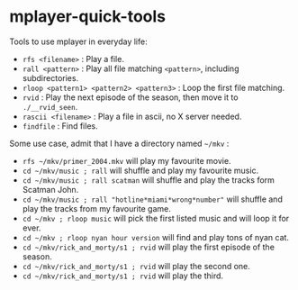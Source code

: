 # mplayer-quick-tools
Tools to use mplayer in everyday life:

 - `rfs <filename>` : Play a file.
 - `rall <pattern>` : Play all file matching `<pattern>`, including subdirectories.
 - `rloop <pattern1> <pattern2> <pattern3>` : Loop the first file matching.
 - `rvid` : Play the next episode of the season, then move it to `./__rvid_seen`.
 - `rascii <filename>` : Play a file in ascii, no X server needed.
 - `findfile` : Find files.

Some use case, admit that I have a directory named `~/mkv` :
 - `rfs ~/mkv/primer_2004.mkv` will play my favourite movie.
 - `cd ~/mkv/music ; rall` will shuffle and play my favourite music.
 - `cd ~/mkv/music ; rall scatman` will shuffle and play the tracks form Scatman John.
 - `cd ~/mkv/music ; rall "hotline*miami*wrong*number"` will shuffle and play the tracks from my favourite game.
 - `cd ~/mkv ; rloop music` will pick the first listed music and will loop it for ever.
 - `cd ~/mkv ; rloop nyan hour version` will find and play tons of nyan cat.
 - `cd ~/mkv/rick_and_morty/s1 ; rvid` will play the first episode of the season.
 - `cd ~/mkv/rick_and_morty/s1 ; rvid` will play the second one.
 - `cd ~/mkv/rick_and_morty/s1 ; rvid` will play the third.

